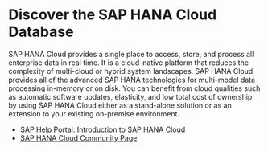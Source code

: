 # Discover the SAP HANA Cloud Database

SAP HANA Cloud provides a single place to access, store, and process all enterprise data in real time. It is a cloud-native platform that reduces the complexity of multi-cloud or hybrid system landscapes. SAP HANA Cloud provides all of the advanced SAP HANA technologies for multi-model data processing in-memory or on disk. You can benefit from cloud qualities such as automatic software updates, elasticity, and low total cost of ownership by using SAP HANA Cloud either as a stand-alone solution or as an extension to your existing on-premise environment.

* [SAP Help Portal: Introduction to SAP HANA Cloud](https://help.sap.com/docs/HANA_CLOUD)
* [SAP HANA Cloud Community Page](https://community.sap.com/topics/hana/cloud)
